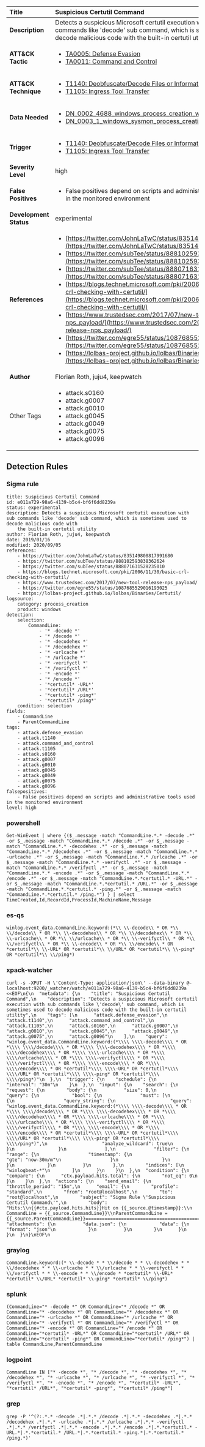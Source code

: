 | Title                    | Suspicious Certutil Command       |
|:-------------------------|:------------------|
| **Description**          | Detects a suspicious Microsoft certutil execution with sub commands like 'decode' sub command, which is sometimes used to decode malicious code with the built-in certutil utility |
| **ATT&amp;CK Tactic**    |  <ul><li>[TA0005: Defense Evasion](https://attack.mitre.org/tactics/TA0005)</li><li>[TA0011: Command and Control](https://attack.mitre.org/tactics/TA0011)</li></ul>  |
| **ATT&amp;CK Technique** | <ul><li>[T1140: Deobfuscate/Decode Files or Information](https://attack.mitre.org/techniques/T1140)</li><li>[T1105: Ingress Tool Transfer](https://attack.mitre.org/techniques/T1105)</li></ul>  |
| **Data Needed**          | <ul><li>[DN_0002_4688_windows_process_creation_with_commandline](../Data_Needed/DN_0002_4688_windows_process_creation_with_commandline.md)</li><li>[DN_0003_1_windows_sysmon_process_creation](../Data_Needed/DN_0003_1_windows_sysmon_process_creation.md)</li></ul>  |
| **Trigger**              | <ul><li>[T1140: Deobfuscate/Decode Files or Information](../Triggers/T1140.md)</li><li>[T1105: Ingress Tool Transfer](../Triggers/T1105.md)</li></ul>  |
| **Severity Level**       | high |
| **False Positives**      | <ul><li>False positives depend on scripts and administrative tools used in the monitored environment</li></ul>  |
| **Development Status**   | experimental |
| **References**           | <ul><li>[https://twitter.com/JohnLaTwC/status/835149808817991680](https://twitter.com/JohnLaTwC/status/835149808817991680)</li><li>[https://twitter.com/subTee/status/888102593838362624](https://twitter.com/subTee/status/888102593838362624)</li><li>[https://twitter.com/subTee/status/888071631528235010](https://twitter.com/subTee/status/888071631528235010)</li><li>[https://blogs.technet.microsoft.com/pki/2006/11/30/basic-crl-checking-with-certutil/](https://blogs.technet.microsoft.com/pki/2006/11/30/basic-crl-checking-with-certutil/)</li><li>[https://www.trustedsec.com/2017/07/new-tool-release-nps_payload/](https://www.trustedsec.com/2017/07/new-tool-release-nps_payload/)</li><li>[https://twitter.com/egre55/status/1087685529016193025](https://twitter.com/egre55/status/1087685529016193025)</li><li>[https://lolbas-project.github.io/lolbas/Binaries/Certutil/](https://lolbas-project.github.io/lolbas/Binaries/Certutil/)</li></ul>  |
| **Author**               | Florian Roth, juju4, keepwatch |
| Other Tags           | <ul><li>attack.s0160</li><li>attack.g0007</li><li>attack.g0010</li><li>attack.g0045</li><li>attack.g0049</li><li>attack.g0075</li><li>attack.g0096</li></ul> | 

## Detection Rules

### Sigma rule

```
title: Suspicious Certutil Command
id: e011a729-98a6-4139-b5c4-bf6f6dd8239a
status: experimental
description: Detects a suspicious Microsoft certutil execution with sub commands like 'decode' sub command, which is sometimes used to decode malicious code with
    the built-in certutil utility
author: Florian Roth, juju4, keepwatch
date: 2019/01/16
modified: 2020/09/05
references:
    - https://twitter.com/JohnLaTwC/status/835149808817991680
    - https://twitter.com/subTee/status/888102593838362624
    - https://twitter.com/subTee/status/888071631528235010
    - https://blogs.technet.microsoft.com/pki/2006/11/30/basic-crl-checking-with-certutil/
    - https://www.trustedsec.com/2017/07/new-tool-release-nps_payload/
    - https://twitter.com/egre55/status/1087685529016193025
    - https://lolbas-project.github.io/lolbas/Binaries/Certutil/
logsource:
    category: process_creation
    product: windows
detection:
    selection:
        CommandLine:
            - '* -decode *'
            - '* /decode *'
            - '* -decodehex *'
            - '* /decodehex *'
            - '* -urlcache *'
            - '* /urlcache *'
            - '* -verifyctl *'
            - '* /verifyctl *'
            - '* -encode *'
            - '* /encode *'
            - '*certutil* -URL*'
            - '*certutil* /URL*'
            - '*certutil* -ping*'
            - '*certutil* /ping*'
    condition: selection
fields:
    - CommandLine
    - ParentCommandLine
tags:
    - attack.defense_evasion
    - attack.t1140
    - attack.command_and_control
    - attack.t1105
    - attack.s0160
    - attack.g0007
    - attack.g0010
    - attack.g0045
    - attack.g0049
    - attack.g0075
    - attack.g0096        
falsepositives:
    - False positives depend on scripts and administrative tools used in the monitored environment
level: high

```





### powershell
    
```
Get-WinEvent | where {($_.message -match "CommandLine.*.* -decode .*" -or $_.message -match "CommandLine.*.* /decode .*" -or $_.message -match "CommandLine.*.* -decodehex .*" -or $_.message -match "CommandLine.*.* /decodehex .*" -or $_.message -match "CommandLine.*.* -urlcache .*" -or $_.message -match "CommandLine.*.* /urlcache .*" -or $_.message -match "CommandLine.*.* -verifyctl .*" -or $_.message -match "CommandLine.*.* /verifyctl .*" -or $_.message -match "CommandLine.*.* -encode .*" -or $_.message -match "CommandLine.*.* /encode .*" -or $_.message -match "CommandLine.*.*certutil.* -URL.*" -or $_.message -match "CommandLine.*.*certutil.* /URL.*" -or $_.message -match "CommandLine.*.*certutil.* -ping.*" -or $_.message -match "CommandLine.*.*certutil.* /ping.*") } | select TimeCreated,Id,RecordId,ProcessId,MachineName,Message
```


### es-qs
    
```
winlog.event_data.CommandLine.keyword:(*\\ \\-decode\\ * OR *\\ \\/decode\\ * OR *\\ \\-decodehex\\ * OR *\\ \\/decodehex\\ * OR *\\ \\-urlcache\\ * OR *\\ \\/urlcache\\ * OR *\\ \\-verifyctl\\ * OR *\\ \\/verifyctl\\ * OR *\\ \\-encode\\ * OR *\\ \\/encode\\ * OR *certutil*\\ \\-URL* OR *certutil*\\ \\/URL* OR *certutil*\\ \\-ping* OR *certutil*\\ \\/ping*)
```


### xpack-watcher
    
```
curl -s -XPUT -H \'Content-Type: application/json\' --data-binary @- localhost:9200/_watcher/watch/e011a729-98a6-4139-b5c4-bf6f6dd8239a <<EOF\n{\n  "metadata": {\n    "title": "Suspicious Certutil Command",\n    "description": "Detects a suspicious Microsoft certutil execution with sub commands like \'decode\' sub command, which is sometimes used to decode malicious code with the built-in certutil utility",\n    "tags": [\n      "attack.defense_evasion",\n      "attack.t1140",\n      "attack.command_and_control",\n      "attack.t1105",\n      "attack.s0160",\n      "attack.g0007",\n      "attack.g0010",\n      "attack.g0045",\n      "attack.g0049",\n      "attack.g0075",\n      "attack.g0096"\n    ],\n    "query": "winlog.event_data.CommandLine.keyword:(*\\\\ \\\\-decode\\\\ * OR *\\\\ \\\\/decode\\\\ * OR *\\\\ \\\\-decodehex\\\\ * OR *\\\\ \\\\/decodehex\\\\ * OR *\\\\ \\\\-urlcache\\\\ * OR *\\\\ \\\\/urlcache\\\\ * OR *\\\\ \\\\-verifyctl\\\\ * OR *\\\\ \\\\/verifyctl\\\\ * OR *\\\\ \\\\-encode\\\\ * OR *\\\\ \\\\/encode\\\\ * OR *certutil*\\\\ \\\\-URL* OR *certutil*\\\\ \\\\/URL* OR *certutil*\\\\ \\\\-ping* OR *certutil*\\\\ \\\\/ping*)"\n  },\n  "trigger": {\n    "schedule": {\n      "interval": "30m"\n    }\n  },\n  "input": {\n    "search": {\n      "request": {\n        "body": {\n          "size": 0,\n          "query": {\n            "bool": {\n              "must": [\n                {\n                  "query_string": {\n                    "query": "winlog.event_data.CommandLine.keyword:(*\\\\ \\\\-decode\\\\ * OR *\\\\ \\\\/decode\\\\ * OR *\\\\ \\\\-decodehex\\\\ * OR *\\\\ \\\\/decodehex\\\\ * OR *\\\\ \\\\-urlcache\\\\ * OR *\\\\ \\\\/urlcache\\\\ * OR *\\\\ \\\\-verifyctl\\\\ * OR *\\\\ \\\\/verifyctl\\\\ * OR *\\\\ \\\\-encode\\\\ * OR *\\\\ \\\\/encode\\\\ * OR *certutil*\\\\ \\\\-URL* OR *certutil*\\\\ \\\\/URL* OR *certutil*\\\\ \\\\-ping* OR *certutil*\\\\ \\\\/ping*)",\n                    "analyze_wildcard": true\n                  }\n                }\n              ],\n              "filter": {\n                "range": {\n                  "timestamp": {\n                    "gte": "now-30m/m"\n                  }\n                }\n              }\n            }\n          }\n        },\n        "indices": [\n          "winlogbeat-*"\n        ]\n      }\n    }\n  },\n  "condition": {\n    "compare": {\n      "ctx.payload.hits.total": {\n        "not_eq": 0\n      }\n    }\n  },\n  "actions": {\n    "send_email": {\n      "throttle_period": "15m",\n      "email": {\n        "profile": "standard",\n        "from": "root@localhost",\n        "to": "root@localhost",\n        "subject": "Sigma Rule \'Suspicious Certutil Command\'",\n        "body": "Hits:\\n{{#ctx.payload.hits.hits}}Hit on {{_source.@timestamp}}:\\n      CommandLine = {{_source.CommandLine}}\\nParentCommandLine = {{_source.ParentCommandLine}}================================================================================\\n{{/ctx.payload.hits.hits}}",\n        "attachments": {\n          "data.json": {\n            "data": {\n              "format": "json"\n            }\n          }\n        }\n      }\n    }\n  }\n}\nEOF\n
```


### graylog
    
```
CommandLine.keyword:(* \\-decode * * \\/decode * * \\-decodehex * * \\/decodehex * * \\-urlcache * * \\/urlcache * * \\-verifyctl * * \\/verifyctl * * \\-encode * * \\/encode * *certutil* \\-URL* *certutil* \\/URL* *certutil* \\-ping* *certutil* \\/ping*)
```


### splunk
    
```
(CommandLine="* -decode *" OR CommandLine="* /decode *" OR CommandLine="* -decodehex *" OR CommandLine="* /decodehex *" OR CommandLine="* -urlcache *" OR CommandLine="* /urlcache *" OR CommandLine="* -verifyctl *" OR CommandLine="* /verifyctl *" OR CommandLine="* -encode *" OR CommandLine="* /encode *" OR CommandLine="*certutil* -URL*" OR CommandLine="*certutil* /URL*" OR CommandLine="*certutil* -ping*" OR CommandLine="*certutil* /ping*") | table CommandLine,ParentCommandLine
```


### logpoint
    
```
CommandLine IN ["* -decode *", "* /decode *", "* -decodehex *", "* /decodehex *", "* -urlcache *", "* /urlcache *", "* -verifyctl *", "* /verifyctl *", "* -encode *", "* /encode *", "*certutil* -URL*", "*certutil* /URL*", "*certutil* -ping*", "*certutil* /ping*"]
```


### grep
    
```
grep -P '^(?:.*.* -decode .*|.*.* /decode .*|.*.* -decodehex .*|.*.* /decodehex .*|.*.* -urlcache .*|.*.* /urlcache .*|.*.* -verifyctl .*|.*.* /verifyctl .*|.*.* -encode .*|.*.* /encode .*|.*.*certutil.* -URL.*|.*.*certutil.* /URL.*|.*.*certutil.* -ping.*|.*.*certutil.* /ping.*)'
```



